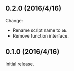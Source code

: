 ## 0.2.0 (2016/4/16)

Change:

- Rename script name to `bb`.
- Remove function interface.

## 0.1.0 (2016/4/16)

Initial release.
